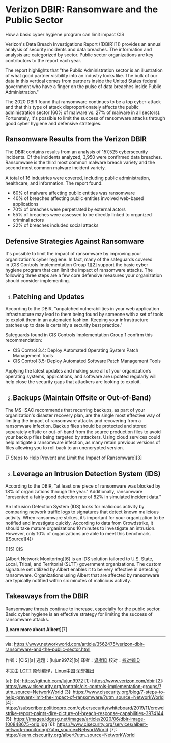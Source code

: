 [#]: collector: (lujun9972)
[#]: translator: ( )
[#]: reviewer: ( )
[#]: publisher: ( )
[#]: url: ( )
[#]: subject: (Verizon DBIR: Ransomware and the Public Sector)
[#]: via: (https://www.networkworld.com/article/3562475/verizon-dbir-ransomware-and-the-public-sector.html)
[#]: author: (CIS )

Verizon DBIR: Ransomware and the Public Sector
======
How a basic cyber hygiene program can limit impact
CIS

Verizon's Data Breach Investigations Report ([DBIR][1]) provides an annual analysis of security incidents and data breaches. The information and analysis are categorized by sector. Public sector organizations are key contributors to the report each year.

The report highlights that "the Public Administration sector is an illustration of what good partner visibility into an industry looks like. The bulk of our data in this vertical comes from partners inside the United States federal government who have a finger on the pulse of data breaches inside Public Administration."

The 2020 DBIR found that ransomware continues to be a top cyber-attack and that this type of attack disproportionately affects the public administration sector (60% of malware vs. 27% of malware in all sectors). Fortunately, it's possible to limit the success of ransomware attacks through good cyber hygiene and defensive strategies.

## **Ransomware Results from the Verizon DBIR**

The DBIR contains results from an analysis of 157,525 cybersecurity incidents. Of the incidents analyzed, 3,950 were confirmed data breaches. Ransomware is the third most common malware breach variety and the second most common malware incident variety.

A total of 16 industries were covered, including public administration, healthcare, and information. The report found:

  * 60% of malware affecting public entities was ransomware
  * 40% of breaches affecting public entities involved web-based applications
  * 70% of breaches were perpetrated by external actors
  * 55% of breaches were assessed to be directly linked to organized criminal actors
  * 22% of breaches included social attacks



## **Defensive Strategies Against Ransomware**

It's possible to limit the impact of ransomware by improving your organization's cyber hygiene. In fact, many of the safeguards covered in [CIS Controls Implementation Group 1][2] support the basic cyber hygiene program that can limit the impact of ransomware attacks. The following three steps are a few core defensive measures your organization should consider implementing.

  1. ## **Patching and Updates**




According to the DBIR, "unpatched vulnerabilities in your web application infrastructure may lead to them being found by someone with a set of tools to exploit them in an automated fashion. Keeping your infrastructure patches up to date is certainly a security best practice."

Safeguards found in CIS Controls Implementation Group 1 confirm this recommendation:

  * CIS Control 3.4: Deploy Automated Operating System Patch Management Tools
  * CIS Control 3.5: Deploy Automated Software Patch Management Tools



Applying the latest updates and making sure all of your organization’s operating systems, applications, and software are updated regularly will help close the security gaps that attackers are looking to exploit.

  2. ## **Backups (Maintain Offsite or Out-of-Band)**




The MS-ISAC recommends that recurring backups, as part of your organization's disaster recovery plan, are the single most effective way of limiting the impact of ransomware attacks and recovering from a ransomware infection. Backup files should be protected and stored separately offsite or out-of-band from the source production files to avoid your backup files being targeted by attackers. Using cloud services could help mitigate a ransomware infection, as many retain previous versions of files allowing you to roll back to an unencrypted version.

[7 Steps to Help Prevent and Limit the Impact of Ransomware][3]

  3. ## **Leverage an Intrusion Detection System (IDS)**




According to the DBIR, "at least one piece of ransomware was blocked by 18% of organizations through the year." Additionally, ransomware "presented a fairly good detection rate of 82% in simulated incident data."

An Intrusion Detection System (IDS) looks for malicious activity by comparing network traffic logs to signatures that detect known malicious activity. When ransomware strikes, it’s important for your organization to be notified and investigate quickly. According to data from Crowdstrike, it should take mature organizations 10 minutes to investigate an intrusion. However, only 10% of organizations are able to meet this benchmark. ([Source][4])

[][5] CIS

[Albert Network Monitoring][6] is an IDS solution tailored to U.S. State, Local, Tribal, and Territorial (SLTT) government organizations. The custom signature set utilized by Albert enables it to be very effective in detecting ransomware. Organizations using Albert that are affected by ransomware are typically notified within six minutes of malicious activity.

## **Takeaways from the DBIR**

Ransomware threats continue to increase, especially for the public sector. Basic cyber hygiene is an effective strategy for limiting the success of ransomware attacks.

[**Learn more about Albert**][7]

--------------------------------------------------------------------------------

via: https://www.networkworld.com/article/3562475/verizon-dbir-ransomware-and-the-public-sector.html

作者：[CIS][a]
选题：[lujun9972][b]
译者：[译者ID](https://github.com/译者ID)
校对：[校对者ID](https://github.com/校对者ID)

本文由 [LCTT](https://github.com/LCTT/TranslateProject) 原创编译，[Linux中国](https://linux.cn/) 荣誉推出

[a]: 
[b]: https://github.com/lujun9972
[1]: https://www.verizon.com/dbir
[2]: https://www.cisecurity.org/controls/cis-controls-implementation-groups/?utm_source=NetworkWorld
[3]: https://www.cisecurity.org/blog/7-steps-to-help-prevent-limit-the-impact-of-ransomware/?utm_source=NetworkWorld
[4]: https://subscriber.politicopro.com/cybersecurity/whiteboard/2019/11/crowdstrike-report-paints-dire-picture-of-breach-response-capabilities-3974144
[5]: https://images.idgesg.net/images/article/2020/06/dbir-image-100848675-orig.jpg
[6]: https://www.cisecurity.org/services/albert-network-monitoring/?utm_source=NetworkWorld
[7]: https://learn.cisecurity.org/albert?utm_source=NetworkWorld
